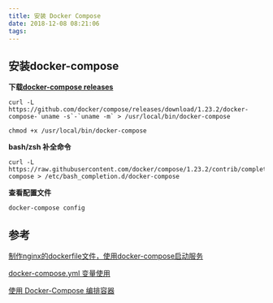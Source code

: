 ```yaml
---
title: 安装 Docker Compose
date: 2018-12-08 08:21:06
tags:
---
```


## 安装docker-compose

**下载[docker-compose releases](https://github.com/docker/compose/releases)**

```shell
curl -L https://github.com/docker/compose/releases/download/1.23.2/docker-compose-`uname -s`-`uname -m` > /usr/local/bin/docker-compose

chmod +x /usr/local/bin/docker-compose
```

**bash/zsh 补全命令**

```shell
curl -L https://raw.githubusercontent.com/docker/compose/1.23.2/contrib/completion/bash/docker-compose > /etc/bash_completion.d/docker-compose
```

**查看配置文件**

```shell
docker-compose config
```



## 参考

[制作nginx的dockerfile文件，使用docker-compose启动服务](https://www.jianshu.com/p/1656280a9c22)

[docker-compose.yml 变量使用](https://docs.docker.com/compose/compose-file/#variable-substitution)

[使用 Docker-Compose 编排容器](https://www.hi-linux.com/posts/12554.html)